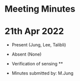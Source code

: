 # Meeting Minutes
# 21th Apr 2022
* Present (Jung, Lee, Talibli)
* Absent (None)

* Verification of sensing
** 
* Minutes submitted by: M.Jung

